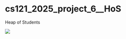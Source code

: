 # cs121_2025_project_6__HoS
Heap of Students

[![](https://mermaid.ink/img/pako:eNp1U8FOhDAQ_RVSL-sKP0C8mGw8eeNmuFSmC41LS9rBBBG_3SngUqA0gdA30ze8N9OeFRoES1lx49ZeJC8Nr3MV0cqwBaEwev5JkujCUQTgFwAjrJ0i03skGvP7XE2QWw-RRRMBwRkaqUo_Iomu1gqrLQi820Kd4MbnfRpLnR595EtLoGSJp6XePqEhGP3Dgy9gVhbQQI8QuEULid0-8-7aAn7LZv3_c6UjCVO5eCwQT5SxIzkQ5LEFVM3NC6oaI_vmuOBVGouK1zsxRLrDXZcKI0AizUUSXH6668A5Av2xB2kWAUYL_dis8LwMn-_ErHDt5m8Q9T32xB8YG6RwHpQC38iGV-fRynYWs1qYmkug-9U7OGdYCXKLpfQJ3HzmLFcD5fEWddapgqVoWhEzo9uyYumV3yzt2sa5MF_OO9pw9a71_374A9RaHEM?type=png)](https://mermaid.live/edit#pako:eNp1U8FOhDAQ_RVSL-sKP0C8mGw8eeNmuFSmC41LS9rBBBG_3SngUqA0gdA30ze8N9OeFRoES1lx49ZeJC8Nr3MV0cqwBaEwev5JkujCUQTgFwAjrJ0i03skGvP7XE2QWw-RRRMBwRkaqUo_Iomu1gqrLQi820Kd4MbnfRpLnR595EtLoGSJp6XePqEhGP3Dgy9gVhbQQI8QuEULid0-8-7aAn7LZv3_c6UjCVO5eCwQT5SxIzkQ5LEFVM3NC6oaI_vmuOBVGouK1zsxRLrDXZcKI0AizUUSXH6668A5Av2xB2kWAUYL_dis8LwMn-_ErHDt5m8Q9T32xB8YG6RwHpQC38iGV-fRynYWs1qYmkug-9U7OGdYCXKLpfQJ3HzmLFcD5fEWddapgqVoWhEzo9uyYumV3yzt2sa5MF_OO9pw9a71_374A9RaHEM)
